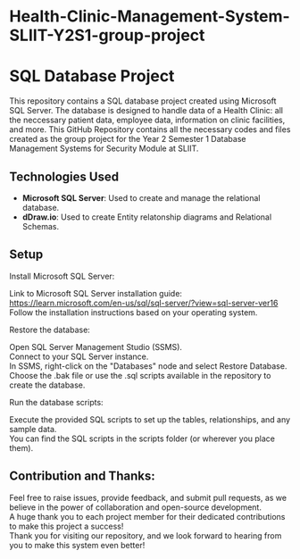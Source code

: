 # Health-Clinic-Management-System-SLIIT-Y2S1-group-project
# SQL Database Project


This repository contains a SQL database project created using Microsoft SQL Server. The database is designed to handle data of a Health Clinic: all the neccessary patient data, employee data, information on clinic facilities, and more. This GitHub Repository contains all the necessary codes and files created as the group project for the Year 2 Semester 1 Database Management Systems for Security  Module at SLIIT.


## Technologies Used

- **Microsoft SQL Server**: Used to create and manage the relational database.
- **dDraw.io**: Used to create Entity relatonship diagrams and Relational Schemas.


## Setup

Install Microsoft SQL Server:

  Link to Microsoft SQL Server installation guide: https://learn.microsoft.com/en-us/sql/sql-server/?view=sql-server-ver16<br>
  Follow the installation instructions based on your operating system.
  
Restore the database:

  Open SQL Server Management Studio (SSMS).<br>
  Connect to your SQL Server instance.<br>
  In SSMS, right-click on the "Databases" node and select Restore Database.<br>
  Choose the .bak file or use the .sql scripts available in the repository to create the database.<br>
  
Run the database scripts:

  Execute the provided SQL scripts to set up the tables, relationships, and any sample data.<br>
  You can find the SQL scripts in the scripts folder (or wherever you place them).

## Contribution and Thanks:

Feel free to raise issues, provide feedback, and submit pull requests, as we believe in the power of collaboration and open-source development.<br>
A huge thank you to each project member for their dedicated contributions to make this project a success!<br>
Thank you for visiting our repository, and we look forward to hearing from you to make this system even better!
